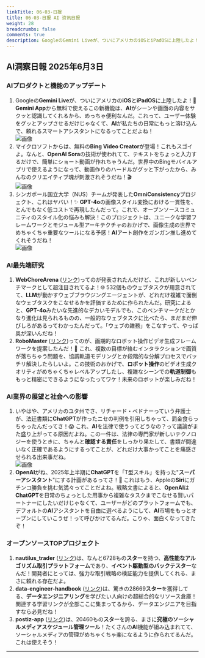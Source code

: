 ```yaml
---
linkTitle: 06-03-日报
title: 06-03-日报 AI 资讯日报
weight: 28
breadcrumbs: false
comments: true
description: GoogleのGemini Liveが、ついにアメリカのiOSとiPadOSに上陸したよ！🎉 Gemini Appから無料で使えるこの新機能は、AIがシーンや画面の内容をサクッと認識してくれるから、めっちゃ便利なんだ。これって、ユーザー体験をグッとアップさせるだけじゃなくて、AIが私たちの日常にもっと溶け込んで、.
---
```

## AI洞察日報 2025年6月3日

### **AIプロダクトと機能のアップデート**
1.  Googleの**Gemini Live**が、ついにアメリカの**iOS**と**iPadOS**に上陸したよ！🎉 **Gemini App**から無料で使えるこの新機能は、**AI**がシーンや画面の内容をサクッと認識してくれるから、めっちゃ便利なんだ。これって、ユーザー体験をグッとアップさせるだけじゃなくて、**AI**が私たちの日常にもっと溶け込んで、頼れるスマートアシスタントになるってことだよね！ <br/> ![画像](https://cdn.jsdmirror.com/gh/justlovemaki/imagehub@main/images/2025/07/news_01k0252s8be999agjfq25a7acm.avif) <br/>
2.  マイクロソフトからは、無料の**Bing Video Creator**が登場！これもスゴイよ。なんと、**OpenAI Sora**の技術が使われてて、テキストをちょっと入力するだけで、簡単にショート動画が作れちゃうんだ。世界中のBingモバイルアプリで使えるようになって、動画作りのハードルがグッと下がったから、みんなのクリエイティブ魂が刺激されそうだね！🎬 <br/> ![画像](https://cdn.jsdmirror.com/gh/justlovemaki/imagehub@main/images/2025/07/news_01k0252x55ftwa09w121qsp2ah.avif) <br/>
3.  シンガポール国立大学（NUS）チームが発表した**OmniConsistency**プロジェクト、これはヤバい！✨ **GPT-4o**の画像スタイル変換における一貫性を、とんでもなく低コストで再現したんだって。これで、オープンソースコミュニティのスタイル化の悩みも解決！このプロジェクトは、ユニークな学習フレームワークとモジュール型アーキテクチャのおかげで、画像生成の世界でめちゃくちゃ重要なツールになる予感！**AI**アート創作をガンガン推し進めてくれそうだね！ <br/> ![画像](https://cdn.jsdmirror.com/gh/justlovemaki/imagehub@main/images/2025/07/news_01k02530exf6z8aetf5nh1x7ym.avif) <br/>

### **AI最先端研究**
1.  **WebChoreArena** ([リンク](https://arxiv.org/abs/2506.01952))ってのが発表されたんだけど、これが新しいベンチマークとして超注目されてるよ！🌐 532個ものウェブタスクが用意されてて、**LLM**が動かすウェブブラウジングエージェントが、どれだけ複雑で面倒なウェブタスクをこなせるかを評価するために作られたんだ。研究によると、**GPT-4o**みたいな先進的なデカいモデルでも、このベンチマークだとかなり進化は見られるものの、一般的なウェブタスクに比べたら、まだまだ伸びしろがあるってわかったんだって。「ウェブの雑務」をこなすって、やっぱ奥が深いんだね！
2.  **RoboMaster** ([リンク](https://arxiv.org/abs/2506.01943))ってのが、画期的なロボット操作ビデオ生成フレームワークを提案したんだ！🤖 これ、複数の目標が絡むインタラクションで画質が落ちちゃう問題を、協調軌道モデリングとか段階的な分解プロセスでバッチリ解決したらしいよ。この技術のおかげで、**ロボット操作**のビデオ生成クオリティがめちゃくちゃレベルアップしたし、複雑なシーンでの**軌道制御**ももっと精密にできるようになったってワケ！未来のロボットが楽しみだね！

### **AI業界の展望と社会への影響**
1.  いやはや、アメリカのユタ州でさ、リチャード・ベドナーっていう弁護士が、法廷書類に**ChatGPT**が作ったニセの判例を引用しちゃって、罰金食らっちゃったんだってさ！😱 これ、**AI**を法律で使うってどうなの？って議論がまた盛り上がってる原因だよね。この一件は、法律の専門家が新しいテクノロジーを使うときに、ちゃんと**確認する責任**をしっかり果たして、書類が間違いなく正確であるようにするってことが、どれだけ大事かってことを痛感させられる出来事だね。 <br/> ![画像](https://cdn.jsdmirror.com/gh/justlovemaki/imagehub@main/images/2025/07/news_01k02533ccf0xtdttff39hbhtr.avif) <br/>
2.  **OpenAI**がね、2025年上半期に**ChatGPT**を「T型スキル」を持った"**スーパーアシスタント**"にする計画があるってさ！🍎 これはもう、Appleの**Siri**にガチンコ勝負を挑む気満々ってことだよね。戦略文書によると、**OpenAI**は**ChatGPT**を日常のちょっとした用事から複雑なタスクまでこなせる賢いパートナーにしたいだけじゃなくて、ユーザーがどのプラットフォームでも、デフォルトの**AI**アシスタントを自由に選べるようにして、**AI**市場をもっとオープンにしていこうぜ！って呼びかけてるんだ。こりゃ、面白くなってきたぞ！

### **オープンソースTOPプロジェクト**
1.  **nautilus_trader** ([リンク](https://github.com/nautechsystems/nautilus_trader))は、なんと6728もの**スター**を持つ、**高性能なアルゴリズム取引プラットフォーム**であり、**イベント駆動型のバックテスター**なんだ！開発者にとっては、強力な取引戦略の検証能力を提供してくれる、まさに頼れる存在だよ。
2.  **data-engineer-handbook** ([リンク](https://github.com/DataExpert-io/data-engineer-handbook))は、驚きの28669**スター**を獲得してる、**データエンジニアリング**を学びたい人向けの超総合的なリソース倉庫！関連する学習リンクが全部ここに集まってるから、データエンジニアを目指すなら必見だね！
3.  **postiz-app** ([リンク](https://github.com/gitroomhq/postiz-app))は、20460もの**スター**を誇る、まさに**究極のソーシャルメディアスケジュール管理ツール**！たくさんの**AI**機能が組み込まれてて、ソーシャルメディアの管理がめちゃくちゃ楽になるように作られてるんだ。これは使えそう！

---